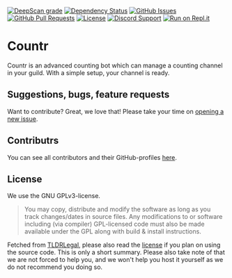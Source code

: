 [![DeepScan grade](https://deepscan.io/api/teams/5752/projects/7628/branches/80602/badge/grade.svg)](https://deepscan.io/dashboard#view=project&tid=5752&pid=7628&bid=80602)
[![Dependency Status](https://david-dm.org/promise/countr.svg)](https://david-dm.org/promise/countr)
[![GitHub Issues](https://img.shields.io/github/issues-raw/promise/countr.svg)](https://github.compromise/countr/issues)
[![GitHub Pull Requests](https://img.shields.io/github/issues-pr-raw/promise/countr.svg)](https://github.com/promise/countr/pulls)
[![License](https://img.shields.io/github/license/promise/countr.svg)](https://github.com/promise/countr/blob/master/LICENSE)
[![Discord Support](https://img.shields.io/discord/449576301997588490.svg)](https://promise.solutions/support)
[![Run on Repl.it](https://repl.it/badge/github/Beta-boom/countr-es)](https://repl.it/github/Beta-boom/countr-es)

# Countr

Countr is an advanced counting bot which can manage a counting channel in your guild. With a simple setup, your channel is ready.

## Suggestions, bugs, feature requests

Want to contribute? Great, we love that! Please take your time on [opening a new issue](https://github.com/promise/countr/issues/new).

## Contributrs

You can see all contributors and their GitHub-profiles [here](https://github.com/promise/countr/graphs/contributors).

## License

We use the GNU GPLv3-license.

> You may copy, distribute and modify the software as long as you track changes/dates in source files. Any modifications to or software including (via compiler) GPL-licensed code must also be made available under the GPL along with build & install instructions.

Fetched from [TLDRLegal](https://tldrlegal.com/license/gnu-general-public-license-v3-(gpl-3)), please also read the [license](https://github.com/promise/countr/blob/master/LICENSE) if you plan on using the source code. This is only a short summary. Please also take note of that we are not forced to help you, and we won't help you host it yourself as we do not recommend you doing so.